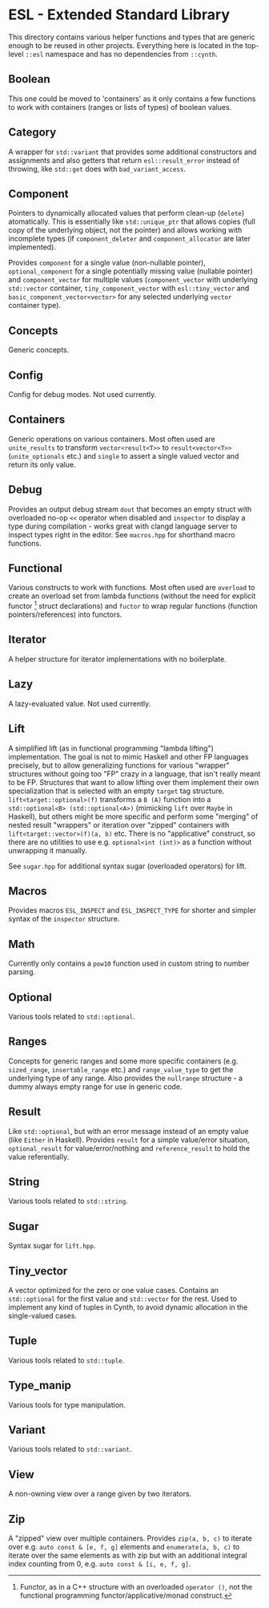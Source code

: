 # ESL - Extended Standard Library

This directory contains various helper functions and types that are generic enough to be reused in other projects.
Everything here is located in the top-level `::esl` namespace and has no dependencies from `::cynth`.

## Boolean

This one could be moved to 'containers' as it only contains a few functions
to work with containers (ranges or lists of types) of boolean values.

## Category

A wrapper for `std::variant` that provides some additional constructors and assignments
and also getters that return `esl::result_error` instead of throwing, like `std::get` does with `bad_variant_access`.

## Component

Pointers to dynamically allocated values that perform clean-up (`delete`) atomatically.
This is essentially like `std::unique_ptr` that allows copies (full copy of the underlying object, not the pointer)
and allows working with incomplete types (if `component_deleter` and `component_allocator` are later implemented).

Provides `component` for a single value (non-nullable pointer),
`optional_component` for a single potentially missing value (nullable pointer)
and `component_vector` for multiple values
(`component_vector` with underlying `std::vector` container, `tiny_component_vector` with `esl::tiny_vector`
and `basic_component_vector<vector>` for any selected underlying `vector` container type).

## Concepts

Generic concepts.

## Config

Config for debug modes. Not used currently.

## Containers

Generic operations on various containers. Most often used are `unite_results`
to transform `vector<result<T>>` to `result<vector<T>>` (`unite_optionals` etc.)
and `single` to assert a single valued vector and return its only value.

## Debug

Provides an output debug stream `dout` that becomes an empty struct with overloaded no-op `<<` operator when disabled
and `inspector` to display a type during compilation - works great with clangd language server to inspect types right in the editor.
See `macros.hpp` for shorthand macro functions.

## Functional

Various constructs to work with functions. Most often used are `overload`
to create an overload set from lambda functions (without the need for explicit functor [^1] struct declarations)
and `fuctor` to wrap regular functions (function pointers/references) into functors.

[^1]: Functor, as in a C++ structure with an overloaded `operator ()`, not the functional programming functor/applicative/monad construct.

## Iterator

A helper structure for iterator implementations with no boilerplate.

## Lazy

A lazy-evaluated value. Not used currently.

## Lift

A simplified lift (as in functional programming "lambda lifting") implementation.
The goal is not to mimic Haskell and other FP languages precisely, but to allow generalizing functions for
various "wrapper" structures without going too "FP" crazy in a language, that isn't really meant to be FP.
Structures that want to allow lifting over them implement their own specialization that is selected
with an empty `target` tag structure. `lift<target::optional>(f)` transforms a `B (A)` function
into a `std::optional<B> (std::optional<A>)` (mimicking `lift` over `Maybe` in Haskell),
but others might be more specific and perform some "merging" of nested result "wrappers" or
iteration over "zipped" containers with `lift<target::vector>(f)(a, b)` etc.
There is no "applicative" construct, so there are no utilities to use e.g.
`optional<int (int)>` as a function without unwrapping it manually.

See `sugar.hpp` for additional syntax sugar (overloaded operators) for lift.

## Macros

Provides macros `ESL_INSPECT` and `ESL_INSPECT_TYPE` for shorter and simpler syntax of the `inspector` structure.

## Math

Currently only contains a `pow10` function used in custom string to number parsing.

## Optional

Various tools related to `std::optional`.

## Ranges

Concepts for generic ranges and some more specific containers (e.g. `sized_range`, `insertable_range` etc.)
and `range_value_type` to get the underlying type of any range.
Also provides the `nullrange` structure - a dummy always empty range for use in generic code.

## Result

Like `std::optional`, but with an error message instead of an empty value (like `Either` in Haskell).
Provides `result` for a simple value/error situation, `optional_result` for value/error/nothing
and `reference_result` to hold the value referentially.

## String

Various tools related to `std::string`.

## Sugar

Syntax sugar for `lift.hpp`.

## Tiny_vector

A vector optimized for the zero or one value cases. Contains an `std::optional` for the first value and `std::vector` for the rest.
Used to implement any kind of tuples in Cynth, to avoid dynamic allocation in the single-valued cases.

## Tuple

Various tools related to `std::tuple`.

## Type_manip

Various tools for type manipulation.

## Variant

Various tools related to `std::variant`.

## View

A non-owning view over a range given by two iterators.

## Zip

A "zipped" view over multiple containers.
Provides `zip(a, b, c)` to iterate over e.g. `auto const & [e, f, g]` elements and
`enumerate(a, b, c)` to iterate over the same elements as with zip but with an additional integral index
counting from 0, e.g. `auto const & [i, e, f, g]`.
